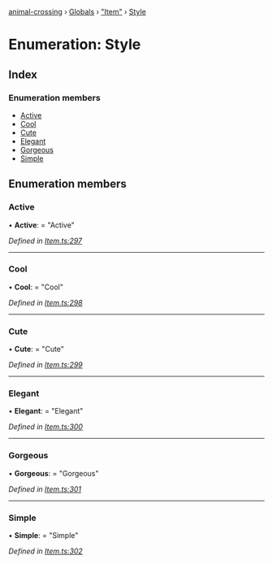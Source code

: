 [animal-crossing](../README.md) › [Globals](../globals.md) › ["Item"](../modules/_item_.md) › [Style](_item_.style.md)

# Enumeration: Style

## Index

### Enumeration members

* [Active](_item_.style.md#active)
* [Cool](_item_.style.md#cool)
* [Cute](_item_.style.md#cute)
* [Elegant](_item_.style.md#elegant)
* [Gorgeous](_item_.style.md#gorgeous)
* [Simple](_item_.style.md#simple)

## Enumeration members

###  Active

• **Active**: = "Active"

*Defined in [Item.ts:297](https://github.com/Norviah/animal-crossing/blob/13550bd/module/types/Item.ts#L297)*

___

###  Cool

• **Cool**: = "Cool"

*Defined in [Item.ts:298](https://github.com/Norviah/animal-crossing/blob/13550bd/module/types/Item.ts#L298)*

___

###  Cute

• **Cute**: = "Cute"

*Defined in [Item.ts:299](https://github.com/Norviah/animal-crossing/blob/13550bd/module/types/Item.ts#L299)*

___

###  Elegant

• **Elegant**: = "Elegant"

*Defined in [Item.ts:300](https://github.com/Norviah/animal-crossing/blob/13550bd/module/types/Item.ts#L300)*

___

###  Gorgeous

• **Gorgeous**: = "Gorgeous"

*Defined in [Item.ts:301](https://github.com/Norviah/animal-crossing/blob/13550bd/module/types/Item.ts#L301)*

___

###  Simple

• **Simple**: = "Simple"

*Defined in [Item.ts:302](https://github.com/Norviah/animal-crossing/blob/13550bd/module/types/Item.ts#L302)*
